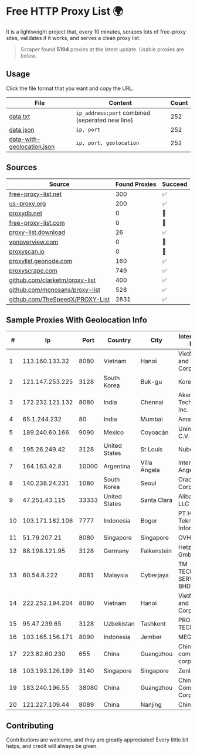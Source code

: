 
# Free HTTP Proxy List 🌍

It is a lightweight project that, every 10 minutes, scrapes lots of free-proxy sites, validates if it works, and serves a clean proxy list.


> Scraper found **5194** proxies at the latest update. Usable proxies are below.

## Usage

Click the file format that you want and copy the URL.


|File|Content|Count|
|----|-------|-----|
|[data.txt](https://raw.githubusercontent.com/themiralay/Proxy-List-World/master/data.txt)|`ip_address:port` combined (seperated new line)|252|
|[data.json](https://raw.githubusercontent.com/themiralay/Proxy-List-World/master/data.json)|`ip, port`|252|
|[data-with-geolocation.json](https://raw.githubusercontent.com/themiralay/Proxy-List-World/master/data-with-geolocation.json)|`ip, port, geolocation`|252|

## Sources

|Source|Found Proxies|Succeed|
|------|-------------|-------|
|[free-proxy-list.net](https://free-proxy-list.net)|300|✅|
|[us-proxy.org](https://www.us-proxy.org)|200|✅|
|[proxydb.net](http://proxydb.net)|0|🚫|
|[free-proxy-list.com](https://free-proxy-list.com/?page=&port=&type%5B%5D=http&type%5B%5D=https&up_time=0&search=Search)|0|🚫|
|[proxy-list.download](https://www.proxy-list.download/HTTP)|26|✅|
|[vpnoverview.com](https://vpnoverview.com/privacy/anonymous-browsing/free-proxy-servers)|0|🚫|
|[proxyscan.io](https://www.proxyscan.io)|0|🚫|
|[proxylist.geonode.com](https://proxylist.geonode.com/api/proxy-list?limit=300&page=1&sort_by=lastChecked&sort_type=desc&protocols=http,https)|160|✅|
|[proxyscrape.com](https://api.proxyscrape.com/v2/?request=displayproxies&protocol=http&timeout=10000&country=all&ssl=all&anonymity=all)|749|✅|
|[github.com/clarketm/proxy-list](https://raw.githubusercontent.com/clarketm/proxy-list/master/proxy-list-raw.txt)|400|✅|
|[github.com/monosans/proxy-list](https://raw.githubusercontent.com/monosans/proxy-list/main/proxies/http.txt)|528|✅|
|[github.com/TheSpeedX/PROXY-List](https://raw.githubusercontent.com/TheSpeedX/PROXY-List/master/http.txt)|2831|✅|


## Sample Proxies With Geolocation Info

|#|Ip|Port|Country|City|Internet Service Provider|
|-|--|----|-------|----|-------------------------|
|1|113.160.133.32|8080|Vietnam|Hanoi|VietNam Post and Telecom Corporation|
|2|121.147.253.225|3128|South Korea|Buk-gu|Korea Telecom|
|3|172.232.121.132|8080|India|Chennai|Akamai Technologies, Inc.|
|4|65.1.244.232|80|India|Mumbai|Amazon.com|
|5|189.240.60.166|9090|Mexico|Coyoacán|Uninet S.A. de C.V.|
|6|195.26.249.42|3128|United States|St Louis|Nubes, LLC|
|7|164.163.42.8|10000|Argentina|Villa Ángela|Interret Villa Angela SRL|
|8|140.238.24.231|1080|South Korea|Seoul|Oracle Corporation|
|9|47.251.43.115|33333|United States|Santa Clara|Alibaba Cloud LLC|
|10|103.171.182.106|7777|Indonesia|Bogor|PT Hayat Teknologi Informatika|
|11|51.79.207.21|8080|Singapore|Singapore|OVH SAS|
|12|88.198.121.95|3128|Germany|Falkenstein|Hetzner Online GmbH|
|13|60.54.8.222|8081|Malaysia|Cyberjaya|TM TECHNOLOGY SERVICES SDN BHD|
|14|222.252.194.204|8080|Vietnam|Hanoi|VietNam Post and Telecom Corporation|
|15|95.47.239.65|3128|Uzbekistan|Tashkent|PRO DATA-TECH Ltd.|
|16|103.165.156.171|8090|Indonesia|Jember|MEGADATA-ISP|
|17|223.82.60.230|655|China|Guangzhou|China Mobile communications corporation|
|18|103.193.126.199|3140|Singapore|Singapore|Zenlayer Inc|
|19|183.240.196.55|38080|China|Guangzhou|China Mobile Communications Corporation|
|20|121.227.109.44|8089|China|Nanjing|China Telecom|



## Contributing

Contributions are welcome, and they are greatly appreciated! Every
little bit helps, and credit will always be given.

